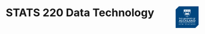 # STATS 220 Data Technology <img src="static/images/uoa-square.svg" height="58px" align="right" />

